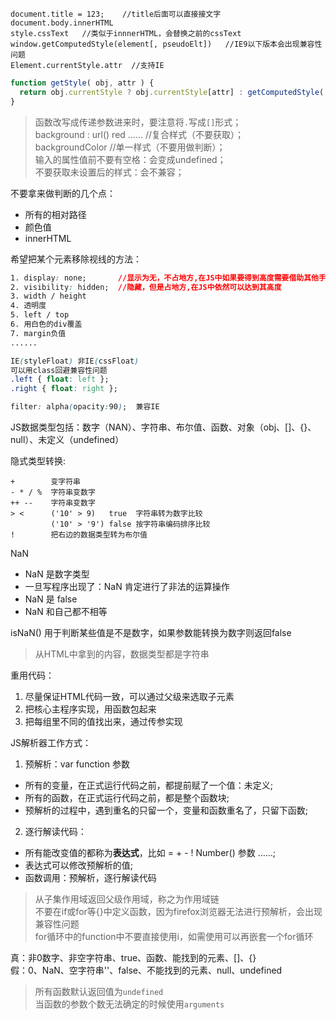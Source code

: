 ```
document.title = 123;    //title后面可以直接接文字
document.body.innerHTML
style.cssText   //类似于innnerHTML，会替换之前的cssText
window.getComputedStyle(element[, pseudoElt])   //IE9以下版本会出现兼容性问题
Element.currentStyle.attr  //支持IE
```

```js
function getStyle( obj, attr ) {
  return obj.currentStyle ? obj.currentStyle[attr] : getComputedStyle( obj )[attr];
}
```

>函数改写成传递参数进来时，要注意将`.`写成`[]`形式；  
>background : url() red ……  //复合样式（不要获取）；  
>backgroundColor  //单一样式（不要用做判断）；  
>输入的属性值前不要有空格：会变成undefined；  
>不要获取未设置后的样式：会不兼容；

不要拿来做判断的几个点：
* 所有的相对路径
* 颜色值
* innerHTML

希望把某个元素移除视线的方法：

```css
1. display: none;       //显示为无，不占地方,在JS中如果要得到高度需要借助其他手段
2. visibility: hidden;  //隐藏，但是占地方,在JS中依然可以达到其高度
3. width / height
4. 透明度
5. left / top
6. 用白色的div覆盖
7. margin负值
......
```

```css
IE(styleFloat) 非IE(cssFloat)
可以用class回避兼容性问题
.left { float: left };
.right { float: right };

filter: alpha(opacity:90);  兼容IE
```

JS数据类型包括：数字（NAN）、字符串、布尔值、函数、对象（obj、[]、{}、null）、未定义（undefined）

隐式类型转换:
```  
+        变字符串  
- * / %  字符串变数字
++ --    字符串变数字
> <      ('10' > 9)   true  字符串转为数字比较
         ('10' > '9') false 按字符串编码排序比较
!        把右边的数据类型转为布尔值
```
NaN
* NaN 是数字类型
* 一旦写程序出现了：NaN 肯定进行了非法的运算操作
* NaN 是 false
* NaN 和自己都不相等

isNaN() 用于判断某些值是不是数字，如果参数能转换为数字则返回false

>从HTML中拿到的内容，数据类型都是字符串

重用代码：  
1. 尽量保证HTML代码一致，可以通过父级来选取子元素
2. 把核心主程序实现，用函数包起来
3. 把每组里不同的值找出来，通过传参实现

JS解析器工作方式：  
1. 预解析：var function 参数  
  * 所有的变量，在正式运行代码之前，都提前赋了一个值：未定义;
  * 所有的函数，在正式运行代码之前，都是整个函数块;
  * 预解析的过程中，遇到重名的只留一个，变量和函数重名了，只留下函数;

2. 逐行解读代码：  
  * 所有能改变值的都称为**表达式**，比如 = + - ! Number() 参数 ……;
  * 表达式可以修改预解析的值;
  * 函数调用：预解析，逐行解读代码

>从子集作用域返回父级作用域，称之为作用域链  
>不要在if或for等{}中定义函数，因为firefox浏览器无法进行预解析，会出现兼容性问题  
>for循环中的function中不要直接使用i，如需使用可以再嵌套一个for循环

真：非0数字、非空字符串、true、函数、能找到的元素、[]、{}  
假：0、NaN、空字符串''、false、不能找到的元素、null、undefined

>所有函数默认返回值为`undefined`  
>当函数的参数个数无法确定的时候使用`arguments`

